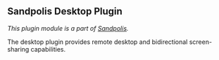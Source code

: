 ## Sandpolis Desktop Plugin

_This plugin module is a part of
[Sandpolis](https://github.com/sandpolis/sandpolis)._

The desktop plugin provides remote desktop and bidirectional screen-sharing
capabilities.
